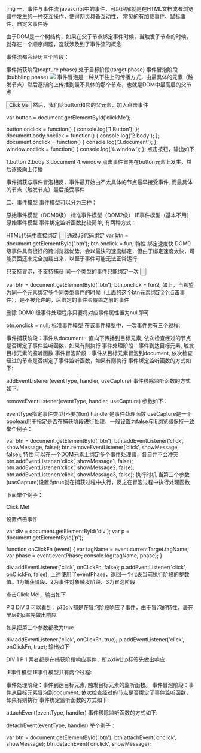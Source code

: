img
一、事件与事件流
javascript中的事件，可以理解就是在HTML文档或者浏览器中发生的一种交互操作，使得网页具备互动性， 常见的有加载事件、鼠标事件、自定义事件等

由于DOM是一个树结构，如果在父子节点绑定事件时候，当触发子节点的时候，就存在一个顺序问题，这就涉及到了事件流的概念

事件流都会经历三个阶段：

事件捕获阶段(capture phase)
处于目标阶段(target phase)
事件冒泡阶段(bubbling phase)
![](https://706f-poetry-prod-6gj3fpxa137552a6-1258157827.tcb.qcloud.la/mardown/1647067183547-0.9934592016589181-3e9a6450-74cf-11eb-85f6-6fac77c0c9b3.png)
事件冒泡是一种从下往上的传播方式，由最具体的元素（触发节点）然后逐渐向上传播到最不具体的那个节点，也就是DOM中最高层的父节点

<!DOCTYPE html>
<html lang="en">
    <head>
        <meta charset="UTF-8">
        <title>Event Bubbling</title>
    </head>
    <body>
        <button id="clickMe">Click Me</button>
    </body>
</html>
然后，我们给button和它的父元素，加入点击事件

var button = document.getElementById('clickMe');

button.onclick = function() {
  console.log('1.Button');
};
document.body.onclick = function() {
  console.log('2.body');
};
document.onclick = function() {
  console.log('3.document');
};
window.onclick = function() {
  console.log('4.window');
};
点击按钮，输出如下

1.button
2.body
3.document
4.window
点击事件首先在button元素上发生，然后逐级向上传播

事件捕获与事件冒泡相反，事件最开始由不太具体的节点最早接受事件, 而最具体的节点（触发节点）最后接受事件

二、事件模型
事件模型可以分为三种：

原始事件模型（DOM0级）
标准事件模型（DOM2级）
IE事件模型（基本不用）
原始事件模型
事件绑定监听函数比较简单, 有两种方式：

HTML代码中直接绑定
<input type="button" onclick="fun()">
通过JS代码绑定
var btn = document.getElementById('.btn');
btn.onclick = fun;
特性
绑定速度快
DOM0级事件具有很好的跨浏览器优势，会以最快的速度绑定，但由于绑定速度太快，可能页面还未完全加载出来，以至于事件可能无法正常运行

只支持冒泡，不支持捕获
同一个类型的事件只能绑定一次
<input type="button" id="btn" onclick="fun1()">

var btn = document.getElementById('.btn');
btn.onclick = fun2;
如上，当希望为同一个元素绑定多个同类型事件的时候（上面的这个btn元素绑定2个点击事件），是不被允许的，后绑定的事件会覆盖之前的事件

删除 DOM0 级事件处理程序只要将对应事件属性置为null即可

btn.onclick = null;
标准事件模型
在该事件模型中，一次事件共有三个过程:

事件捕获阶段：事件从document一直向下传播到目标元素, 依次检查经过的节点是否绑定了事件监听函数，如果有则执行
事件处理阶段：事件到达目标元素, 触发目标元素的监听函数
事件冒泡阶段：事件从目标元素冒泡到document, 依次检查经过的节点是否绑定了事件监听函数，如果有则执行
事件绑定监听函数的方式如下:

addEventListener(eventType, handler, useCapture)
事件移除监听函数的方式如下:

removeEventListener(eventType, handler, useCapture)
参数如下：

eventType指定事件类型(不要加on)
handler是事件处理函数
useCapture是一个boolean用于指定是否在捕获阶段进行处理，一般设置为false与IE浏览器保持一致
举个例子：

var btn = document.getElementById('.btn');
btn.addEventListener(‘click’, showMessage, false);
btn.removeEventListener(‘click’, showMessage, false);
特性
可以在一个DOM元素上绑定多个事件处理器，各自并不会冲突
btn.addEventListener(‘click’, showMessage1, false);
btn.addEventListener(‘click’, showMessage2, false);
btn.addEventListener(‘click’, showMessage3, false);
执行时机
当第三个参数(useCapture)设置为true就在捕获过程中执行，反之在冒泡过程中执行处理函数

下面举个例子：

<div id='div'>
    <p id='p'>
        <span id='span'>Click Me!</span>
    </p >
</div>
设置点击事件

var div = document.getElementById('div');
var p = document.getElementById('p');

function onClickFn (event) {
    var tagName = event.currentTarget.tagName;
    var phase = event.eventPhase;
    console.log(tagName, phase);
}

div.addEventListener('click', onClickFn, false);
p.addEventListener('click', onClickFn, false);
上述使用了eventPhase，返回一个代表当前执行阶段的整数值。1为捕获阶段、2为事件对象触发阶段、3为冒泡阶段

点击Click Me!，输出如下

P 3
DIV 3
可以看到，p和div都是在冒泡阶段响应了事件，由于冒泡的特性，裹在里层的p率先做出响应

如果把第三个参数都改为true

div.addEventListener('click', onClickFn, true);
p.addEventListener('click', onClickFn, true);
输出如下

DIV 1
P 1
两者都是在捕获阶段响应事件，所以div比p标签先做出响应

IE事件模型
IE事件模型共有两个过程:

事件处理阶段：事件到达目标元素, 触发目标元素的监听函数。
事件冒泡阶段：事件从目标元素冒泡到document, 依次检查经过的节点是否绑定了事件监听函数，如果有则执行
事件绑定监听函数的方式如下:

attachEvent(eventType, handler)
事件移除监听函数的方式如下:

detachEvent(eventType, handler)
举个例子：

var btn = document.getElementById('.btn');
btn.attachEvent(‘onclick’, showMessage);
btn.detachEvent(‘onclick’, showMessage);